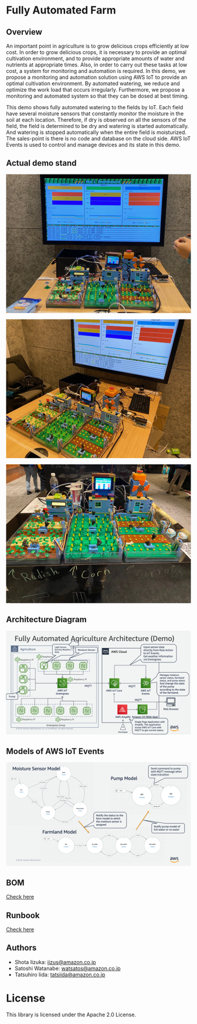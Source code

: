 # Fully Automated Farm

## Overview
An important point in agriculture is to grow delicious crops efficiently at low cost.
In order to grow delicious crops, it is necessary to provide an optimal cultivation environment, and to provide appropriate amounts of water and nutrients at appropriate times.
Also, in order to carry out these tasks at low cost, a system for monitoring and automation is required.
In this demo, we propose a monitoring and automation solution using AWS IoT to provide an optimal cultivation environment.
By automated watering, we reduce and optimize the work load that occurs irregularly.
Furthermore, we propose a monitoring and automated system so that they can be dosed at best timing.

This demo shows fully automated watering to the fields by IoT.
Each field have several moisture sensors that constantly monitor the moisture in the soil at each location.
Therefore, if dry is observed on all the sensors of the field, the field is determined to be dry and watering is started automatically.
And watering is stopped automatically when the entire field is moisturized.
The sales-point is there is no code and database on the cloud side.
AWS IoT Events is used to control and manage devices and its state in this demo.


## Actual demo stand
![](./images/demo1.jpeg)

![](./images/demo2.jpeg)

![](./images/demo3.jpeg)


## Architecture Diagram
![Architecture Diagram](./images/Architecture.png)


## Models of AWS IoT Events
![Models of AWS IoT Events](./images/IoTEvents_models.png)


## BOM
[Check here](./BOM.md)

## Runbook
[Check here](./runbook.md)

## Authors
- Shota Iizuka: [iizus@amazon.co.jp](iizus@amazon.co.jp)
- Satoshi Watanabe: [watsatos@amazon.co.jp](watsatos@amazon.co.jp)
- Tatsuhiro Iida: [tatsiida@amazon.co.jp](tatsiida@amazon.co.jp)


# License
This library is licensed under the Apache 2.0 License.

